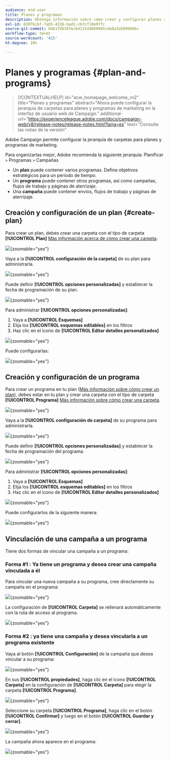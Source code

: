 ```yaml
---
audience: end-user
title: Planes y programas
description: Obtenga información sobre cómo crear y configurar planes y programas en Adobe Campaign
exl-id: 0307bcb7-7ab5-4226-bad1-cb7cf10e97fc
source-git-commit: bb61fdb34fecb4131d4069965cda8a3a5099b6bc
workflow-type: tm+mt
source-wordcount: '415'
ht-degree: 10%

---
```


# Planes y programas {#plan-and-programs}

>[!CONTEXTUALHELP]
>id="acw_homepage_welcome_rn2"
>title="Planes y programas"
>abstract="Ahora puede configurar la jerarquía de carpetas para planes y programas de marketing en la interfaz de usuario web de Campaign."
>additional-url="https://experienceleague.adobe.com/docs/campaign-web/v8/release-notes/release-notes.html?lang=es" text="Consulte las notas de la versión"

Adobe Campaign permite configurar la jerarquía de carpetas para planes y programas de marketing.

Para organizarlas mejor, Adobe recomienda la siguiente jerarquía: Planificar `>` Programas `>` Campañas

* Un **plan** puede contener varios programas. Define objetivos estratégicos para un período de tiempo.
* Un **programa** puede contener otros programas, así como campañas, flujos de trabajo y páginas de aterrizaje.
* Una **campaña** puede contener envíos, flujos de trabajo y páginas de aterrizaje.

## Creación y configuración de un plan {#create-plan}

Para crear un plan, debes crear una carpeta con el tipo de carpeta **[!UICONTROL Plan]** [Más información acerca de cómo crear una carpeta](create-manage-folder.md).

![](assets/plan_create.png){zoomable="yes"}

Vaya a la **[!UICONTROL configuración de la carpeta]** de su plan para administrarla.

![](assets/plan_settings.png){zoomable="yes"}

Puede definir **[!UICONTROL opciones personalizadas]** y establecer la fecha de programación de su plan.

![](assets/plan_options.png){zoomable="yes"}

Para administrar **[!UICONTROL opciones personalizadas]**:

1. Vaya a **[!UICONTROL Esquemas]**
1. Elija los **[!UICONTROL esquemas editables]** en los filtros
1. Haz clic en el icono de **[!UICONTROL Editar detalles personalizados]**

![](assets/plan_edit.png){zoomable="yes"}

Puede configurarlas:

![](assets/plan_customfields.png){zoomable="yes"}

## Creación y configuración de un programa

Para crear un programa en tu plan ([Más información sobre cómo crear un plan](#create-plan)), debes estar en tu plan y crear una carpeta con el tipo de carpeta **[!UICONTROL Programa]** [Más información sobre cómo crear una carpeta](create-manage-folder.md).

![](assets/program_create.png){zoomable="yes"}

Vaya a la **[!UICONTROL configuración de carpeta]** de su programa para administrarla.

![](assets/program_settings.png){zoomable="yes"}

Puede definir **[!UICONTROL opciones personalizadas]** y establecer la fecha de programación del programa.

![](assets/program_options.png){zoomable="yes"}

Para administrar **[!UICONTROL opciones personalizadas]**:

1. Vaya a **[!UICONTROL Esquemas]**
1. Elija los **[!UICONTROL esquemas editables]** en los filtros
1. Haz clic en el icono de **[!UICONTROL Editar detalles personalizados]**

![](assets/program_edit.png){zoomable="yes"}

Puede configurarlos de la siguiente manera:

![](assets/program_customfields.png){zoomable="yes"}

## Vinculación de una campaña a un programa

Tiene dos formas de vincular una campaña a un programa:

### Forma #1 : Ya tiene un programa y desea crear una campaña vinculada a él

Para vincular una nueva campaña a su programa, cree directamente su campaña en el programa:

![](assets/program_campaign_create.png){zoomable="yes"}

La configuración de **[!UICONTROL Carpeta]** se rellenará automáticamente con la ruta de acceso al programa.

![](assets/program_campaign_folder.png){zoomable="yes"}

### Forma #2 : ya tiene una campaña y desea vincularla a un programa existente

Vaya al botón **[!UICONTROL Configuración]** de la campaña que desea vincular a su programa:

![](assets/campaign_settings.png){zoomable="yes"}

En sus **[!UICONTROL propiedades]**, haga clic en el icono **[!UICONTROL Carpeta]** en la configuración de **[!UICONTROL Carpeta]** para elegir la carpeta **[!UICONTROL Programa]**.

![](assets/campaign_folder.png){zoomable="yes"}

Seleccione su carpeta **[!UICONTROL Programa]**, haga clic en el botón **[!UICONTROL Confirmar]** y luego en el botón **[!UICONTROL Guardar y cerrar]**.

![](assets/campaign_linked.png){zoomable="yes"}

La campaña ahora aparece en el programa:

![](assets/campaign_in_program.png){zoomable="yes"}
